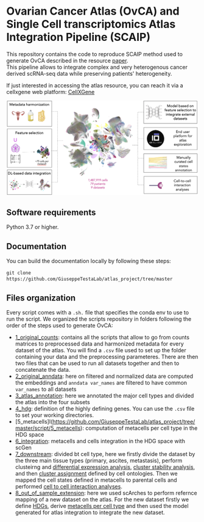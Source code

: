 # Ovarian Cancer Atlas (OvCA) and Single Cell transcriptomics Atlas Integration Pipeline (SCAIP)

This repository contains the code to reproduce SCAIP method used to generate OvCA described in the resource [paper]().  
This pipeline allows to integrate complex and very heterogenous cancer derived scRNA-seq data while preserving patients' heterogeneity.  

If just interested in accessing the atlas resource, you can reach it via a cellxgene web platform: [CellXGene](https://cellxgene.bioserver.ieo.it)  

![OvCa](https://github.com/GiuseppeTestaLab/atlas_project/blob/master/OvCA.png)

## Software requirements

Python 3.7 or higher.

## Documentation

You can build the documentation locally by following these steps:
```
git clone https://github.com/GiuseppeTestaLab/atlas_project/tree/master
```

## Files organization

Every script comes with a `.sh.` file that specifies the conda env to use to run the script.
We organized the scripts repository in folders following the order of the steps used to generate OvCA:
 - [1_original_counts](https://github.com/GiuseppeTestaLab/atlas_project/tree/master/script/1_original_counts): contains all the scripts that allow to go from counts matrices to preprocessed data and harmonized metadata for every dataset of the atlas. You will find a `.csv` file used to set up the folder containing your data and the preprocessing parameteres. There are then two files that can be used to run all datasets together and then to concatenate the data.
 - [2_original_anndata](https://github.com/GiuseppeTestaLab/atlas_project/tree/master/script/2_original_anndata): here on filtered and normalized data are computed the embeddings and `anndata var_names` are filtered to have common `var_names` to all datasets
 - [3_atlas_annotation](https://github.com/GiuseppeTestaLab/atlas_project/tree/master/script/3_atlas_annotation): here we annotated the major cell types and divided the atlas into the four subsets
 - [4_hdg](https://github.com/GiuseppeTestaLab/atlas_project/tree/master/script/4_hdg): definition of the highly defining genes. You can use the `.csv` file to set your working directories.
 - [5_metacells]I(https://github.com/GiuseppeTestaLab/atlas_project/tree/master/script/5_metacells): computation of metacells per cell type in the HDG space
 - [6_integration](https://github.com/GiuseppeTestaLab/atlas_project/tree/master/script/6_integration): metacells and cells integration in the HDG space with scGen
 - [7_downstream](https://github.com/GiuseppeTestaLab/atlas_project/tree/master/script/7_downstream): divided bt cell type, here we firstly divide the dataset by the three main tissue types (primary, ascites, metastasis), perform clusteirng and [differential expression analysis](https://github.com/GiuseppeTestaLab/atlas_project/tree/master/script/7_downstream/clustering/cancer/1_differential_expression), [cluster stability analysis](https://github.com/GiuseppeTestaLab/atlas_project/tree/master/script/7_downstream/clustering/cancer/2_sankey), and then [cluster assignment](https://github.com/GiuseppeTestaLab/atlas_project/tree/master/script/7_downstream/clustering/cancer/3_cluster_assignments) defined by cell ontologies. Then we mapped the cell states defined in metacells to parental cells and performed [cell to cell interaction analyses](https://github.com/GiuseppeTestaLab/atlas_project/tree/master/script/7_downstream/LR_interactions).
 - [8_out_of_sample_extension](https://github.com/GiuseppeTestaLab/atlas_project/tree/master/script/8_out_of_sample_extension): here we used scArches to perform refernce mapping of a new dataset on the atlas. For the new dataset firstly we define [HDGs](https://github.com/GiuseppeTestaLab/atlas_project/tree/master/script/8_out_of_sample_extension/Zheng_hdg), derive [metacells per cell type](https://github.com/GiuseppeTestaLab/atlas_project/tree/master/script/8_out_of_sample_extension/Zheng_metacells) and then used the model generated for atlas integration to integrate the new dataset.





